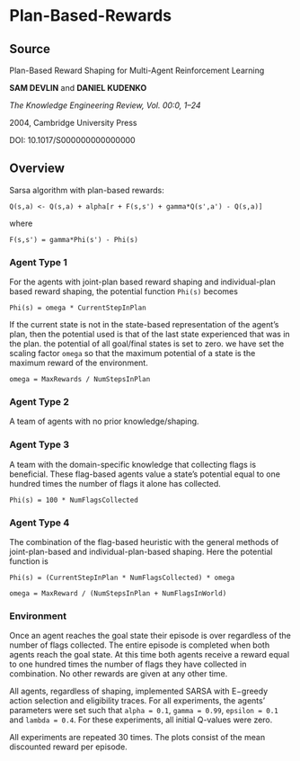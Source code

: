 # Plan-Based-Rewards

## Source

Plan-Based Reward Shaping for Multi-Agent Reinforcement Learning

**SAM DEVLIN** and **DANIEL KUDENKO**

_The Knowledge Engineering Review, Vol. 00:0, 1–24_

2004, Cambridge University Press

DOI: 10.1017/S000000000000000

## Overview

Sarsa algorithm with plan-based rewards:

`Q(s,a) <- Q(s,a) + alpha[r + F(s,s') + gamma*Q(s',a') - Q(s,a)]`

where 

`F(s,s') = gamma*Phi(s') - Phi(s)`

### Agent Type 1

For the agents with joint-plan based reward shaping and individual-plan based reward shaping, the potential function `Phi(s)` becomes

`Phi(s) = omega * CurrentStepInPlan`

If the current state is not in the state-based representation of the agent’s plan, then the potential used is that of the last state experienced that was in the plan. the potential of all goal/final states is set to zero. we have set the scaling factor `omega` so that the maximum potential of a state is the maximum reward of the environment.

`omega = MaxRewards / NumStepsInPlan`

### Agent Type 2

A team of agents with no prior knowledge/shaping.

### Agent Type 3

A team with the domain-specific knowledge that collecting flags is beneficial. These flag-based agents value a state’s potential equal to one hundred times the number of flags it alone has collected.

`Phi(s) = 100 * NumFlagsCollected`

### Agent Type 4

The combination of the flag-based heuristic with the general methods of joint-plan-based and individual-plan-based shaping. Here the potential function is

`Phi(s) = (CurrentStepInPlan * NumFlagsCollected) * omega`

`omega = MaxReward / (NumStepsInPlan + NumFlagsInWorld)`

### Environment

Once an agent reaches the goal state their episode is over regardless of the number of flags collected. The entire episode is completed when both agents reach the goal state. At this time both agents receive a reward equal to one hundred times the number of flags they have collected in combination. No other rewards are given at any other time.

All agents, regardless of shaping, implemented SARSA with E−greedy action selection and eligibility traces. For all experiments, the agents’ parameters were set such that `alpha = 0.1`, `gamma = 0.99`, `epsilon = 0.1` and `lambda = 0.4`. For these experiments, all initial Q-values were zero.

All experiments are repeated 30 times. The plots consist of the mean discounted reward per episode.
